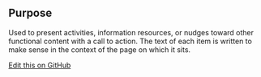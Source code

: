 ## Purpose

Used to present activities, information resources, or nudges toward other functional content with a call to action.  The text of each item is written to make sense in the context of the page on which it sits.

[Edit this on GitHub](https://github.com/wellcomecollection/wellcomecollection.org/edit/main/common/views/components/BannerCard/README.md)
